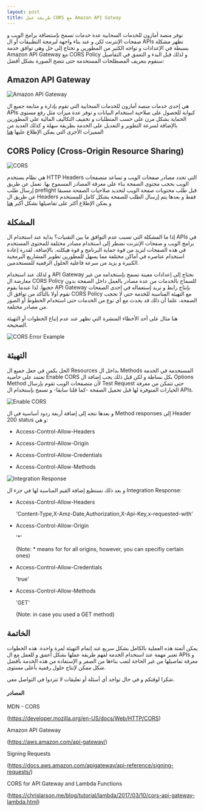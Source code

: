 ```yaml
---
layout: post
title: طريقة عمل CORS مع Amazon API Gatway 
---
```


توفر منصة أمازون للخدمات السحابية عدة خدمات تسمح بإستضافة برامج الويب و صفحات الإنترنت لكن و عند بناء واجهة لبرمجة التطبيقات أو ال APIs تظهر مشكلة بسيطة في الإعدادات و  تواجه الكثير من المطورين و تحتاج إلى حل وهي توافق خدمة Amazon API Gateway مع CORS Policy و لذلك قبل البدء و التعمق في التفاصيل سنقوم بتعريف المصطلحات المستخدمة حتى تتضح الصورة بشكل أفضل:

## Amazon API Gateway
![Amazon API Gateway](https://i0.wp.com/oddblogger.com/wp-content/uploads/2019/08/Amazon-API-Gateway@4x.png?resize=225%2C225&ssl=1 "https://i0.wp.com/oddblogger.com/wp-content/uploads/2019/08/Amazon-API-Gateway@4x.png?resize=225%2C225&ssl=1")

هي إحدى خدمات منصة أمازون للخدمات السحابية التي تقوم بإدارة و متابعة جميع ال APIs كبوابة للحصول على
صلاحية استخدام البيانات و توفر عدة ميزات مثل رفع مستوى الحماية بشكل مرن على حسب المتطلبات و تخفيف التكاليف المالية  على  المطورين بالإضافة لسرعة التطوير و التعديل على الخدمة بطريقة سهلة و كذلك العديد من المميزات الأخرى التي  يمكن الإطلاع عليها [هنا](https://aws.amazon.com/api-gateway/)

## CORS Policy (Cross-Origin Resource Sharing)
![CORS](https://addons.cdn.mozilla.net/user-media/previews/full/227/227652.png?modified=1597135314 "https://addons.cdn.mozilla.net/user-media/previews/full/227/227652.png?modified=1597135314")

 هي نظام يستخدم HTTP Headers التي تحدد مصادر صفحات الويب و تساعد متصفحات الويب بحجب محتوى الصفحة بناء على معرفة المصادر المسموح بها. تعمل عن طريق إرسال طلب preflight قبل طلب محتويات صفحة الويب لتحديد صلاحيات الصفحة مسبقا عن طريق ال Headers فقط و بعدها يتم إرسال الطلب للصفحة بشكل كامل للمستخدم و يمكن الإطلاع أكثر على تفاصيلها بشكل أكبر [هنا](https://developer.mozilla.org/en-US/docs/Web/HTTP/CORS) 

## المشكلة 

إذا ما المشكلة التي تسبب عدم التوافق ما بين التقنيات؟ بداية عند استخدام ال APIs في برامج الويب و صفحات الإنترنت نضطر إلى استخدام مصادر
مختلفة للمحتوى المستخدم في هذه الصفحات لنزيد من قوة حماية البرنامج و قوة هيكلته. بالإضافة، لقدرة إعادة استخدام عناصره في أماكن مختلفة مما يسهل للمطورين  تطوير المشاريع البرمجية الكبيرة و يزيد من سرعة  فاعلية الحلول الرقمية للمستخدمين.

و لذلك عند استخدام API Gateway نحتاج إلى إعدادات  معينة تسمح بإستخدامه من غير معارضة ال CORS Policy للسماح بالخدمات من عدة مصادر  بالعمل داخل الصفحة بدون حجبها.  لذا عندما يقوم API Gateway بإنتاج رابط و نريد إستعماله في إحدى الصفحات نقوم أولا بالتأكد من توافق ال CORS Policy مع التهيئة المناسبة للخدمة حتى لا تحجب الصفحة، علما أن ذلك قد يحدث مع أي نوع من الخدمات حتى استخدام الخطوط أو الصور من مصادر مختلفة.

  هنا مثال على أحد الأخطاء المنشرة التي تظهر عند عدم إتباع الخطوات أو التهيئة الصحيحة.


![CORS Error Example](https://miro.medium.com/max/3200/0*bI2yxKryqJzyUkud "https://miro.medium.com/max/3200/0*bI2yxKryqJzyUkud")


## التهيئة 

 الحل يكمن في جعل جميع ال Resources بداخل ال Methods المستخدمة في الخدمة تعتمد على خاصية  Enable CORS بكل بساطة و لكن قبل ذلك يجب إضافة ال Options Method لأن متصفحات الويب تقوم بإرسال Test Request حتى تتمكن من معرفة الخيارات المتوفرة لها  قبل تحميل الصفحة -كما قلنا سابقا- و تسمح بإستخدام ال APIs.

![Enable CORS](https://miro.medium.com/max/315/1*zhVcX8ekXYlcSbL4N4c6Yg.png "https://miro.medium.com/max/315/1*zhVcX8ekXYlcSbL4N4c6Yg.png")

و بعدها نتجه إلى إضافة أربعة ردود أساسية في ال Method responses إلى Header 200 status و هي:

* Access-Control-Allow-Headers

* Access-Control-Allow-Origin

* Access-Control-Allow-Credentials

* Access-Control-Allow-Methods

![Integration Response](https://s3.amazonaws.com/awscomputeblogmedia/11_API-gateway-navigate-to-integration-response.png "https://s3.amazonaws.com/awscomputeblogmedia/11_API-gateway-navigate-to-integration-response.png")

و بعد ذلك نستطيع إضافة القيم المناسبة لها في جزء ال Integration Response:

* Access-Control-Allow-Headers 

     'Content-Type,X-Amz-Date,Authorization,X-Api-Key,x-requested-with'

* Access-Control-Allow-Origin 

     '*' 
     
     (Note: * means for for all origins, however, you can specifiy certain ones)

* Access-Control-Allow-Credentials 

    'true'

* Access-Control-Allow-Methods  

    'GET' 
    
    (Note: in case you used a GET method)

## الخاتمة

يمكن أتمتة هذه العملية بالكامل بشكل سريع عند إتمام التهيئة لمرة واحدة. هذه الخطوات تعتبر مهمة عند استخدام الخدمة لفهم طريقة عملها بشكل أعمق و للعمل مع ال APIs و معرفة تفاصيلها من غير الحاجة لتعب بناءها من الصفر و الإستفادة من هذه الخدمة بأفضل شكل ممكن لإنتاج حلول رقمية بأعلى مستوى.

شكرا لوقتكم و في حال تواجد أي أسئلة أو تعليقات لا تتردوا في التواصل معي.

#### المصادر

MDN - CORS 

(<https://developer.mozilla.org/en-US/docs/Web/HTTP/CORS>)

Amazon API Gateway 

(<https://aws.amazon.com/api-gateway/>)

Signing Requests 

(<https://docs.aws.amazon.com/apigateway/api-reference/signing-requests/>)

CORS for API Gateway and Lambda Functions 

(<https://chrislarson.me/blog/tutorial/lambda/2017/03/10/cors-api-gateway-lambda.html>)
